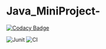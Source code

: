 # Java_MiniProject-

[![Codacy Badge](https://api.codacy.com/project/badge/Grade/047f14160b6a4a69a188abf49ef420de)](https://app.codacy.com/gh/99002442/Java_MiniProject-?utm_source=github.com&utm_medium=referral&utm_content=99002442/Java_MiniProject-&utm_campaign=Badge_Grade)

![Junit](https://github.com/99002442/Java_MiniProject-/workflows/Junit/badge.svg?branch=main)
![CI](https://github.com/99002442/Java_MiniProject-/workflows/CI/badge.svg?branch=main)
